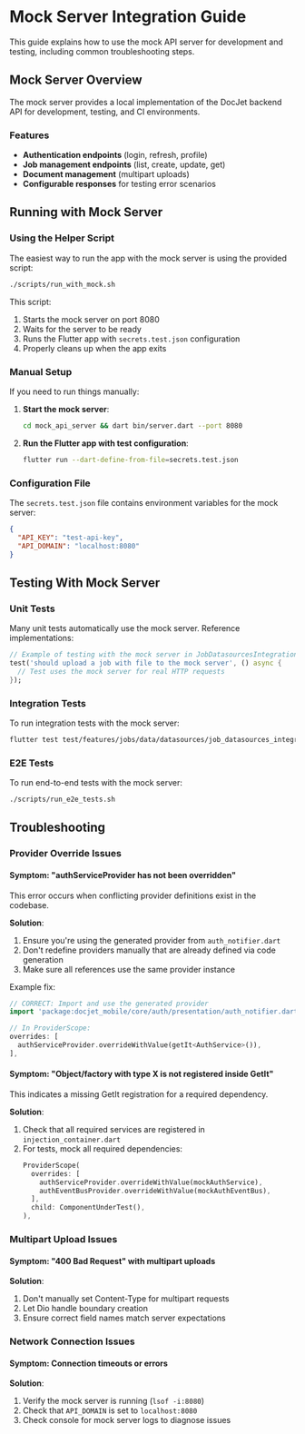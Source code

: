 # Mock Server Integration Guide

This guide explains how to use the mock API server for development and testing, including common troubleshooting steps.

## Mock Server Overview

The mock server provides a local implementation of the DocJet backend API for development, testing, and CI environments.

### Features

- **Authentication endpoints** (login, refresh, profile)
- **Job management endpoints** (list, create, update, get)
- **Document management** (multipart uploads)
- **Configurable responses** for testing error scenarios

## Running with Mock Server

### Using the Helper Script

The easiest way to run the app with the mock server is using the provided script:

```bash
./scripts/run_with_mock.sh
```

This script:
1. Starts the mock server on port 8080
2. Waits for the server to be ready
3. Runs the Flutter app with `secrets.test.json` configuration
4. Properly cleans up when the app exits

### Manual Setup

If you need to run things manually:

1. **Start the mock server**:
   ```bash
   cd mock_api_server && dart bin/server.dart --port 8080
   ```

2. **Run the Flutter app with test configuration**:
   ```bash
   flutter run --dart-define-from-file=secrets.test.json
   ```

### Configuration File

The `secrets.test.json` file contains environment variables for the mock server:

```json
{
  "API_KEY": "test-api-key",
  "API_DOMAIN": "localhost:8080"
}
```

## Testing With Mock Server

### Unit Tests

Many unit tests automatically use the mock server. Reference implementations:

```dart
// Example of testing with the mock server in JobDatasourcesIntegrationTest
test('should upload a job with file to the mock server', () async {
  // Test uses the mock server for real HTTP requests
});
```

### Integration Tests

To run integration tests with the mock server:

```bash
flutter test test/features/jobs/data/datasources/job_datasources_integration_test.dart
```

### E2E Tests

To run end-to-end tests with the mock server:

```bash
./scripts/run_e2e_tests.sh
```

## Troubleshooting

### Provider Override Issues

#### Symptom: "authServiceProvider has not been overridden"

This error occurs when conflicting provider definitions exist in the codebase.

**Solution**:
1. Ensure you're using the generated provider from `auth_notifier.dart`
2. Don't redefine providers manually that are already defined via code generation
3. Make sure all references use the same provider instance

Example fix:
```dart
// CORRECT: Import and use the generated provider
import 'package:docjet_mobile/core/auth/presentation/auth_notifier.dart';

// In ProviderScope:
overrides: [
  authServiceProvider.overrideWithValue(getIt<AuthService>()),
],
```

#### Symptom: "Object/factory with type X is not registered inside GetIt"

This indicates a missing GetIt registration for a required dependency.

**Solution**:
1. Check that all required services are registered in `injection_container.dart`
2. For tests, mock all required dependencies:
   ```dart
   ProviderScope(
     overrides: [
       authServiceProvider.overrideWithValue(mockAuthService),
       authEventBusProvider.overrideWithValue(mockAuthEventBus),
     ],
     child: ComponentUnderTest(),
   ),
   ```

### Multipart Upload Issues

#### Symptom: "400 Bad Request" with multipart uploads

**Solution**:
1. Don't manually set Content-Type for multipart requests
2. Let Dio handle boundary creation
3. Ensure correct field names match server expectations

### Network Connection Issues

#### Symptom: Connection timeouts or errors

**Solution**:
1. Verify the mock server is running (`lsof -i:8080`)
2. Check that `API_DOMAIN` is set to `localhost:8080`
3. Check console for mock server logs to diagnose issues 